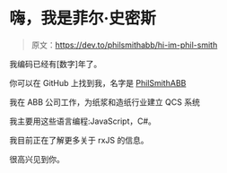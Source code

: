 # 嗨，我是菲尔·史密斯

> 原文：<https://dev.to/philsmithabb/hi-im-phil-smith>

我编码已经有[数字]年了。

你可以在 GitHub 上找到我，名字是 [PhilSmithABB](https://github.com/PhilSmithABB)

我在 ABB 公司工作，为纸浆和造纸行业建立 QCS 系统

我主要用这些语言编程:JavaScript，C#。

我目前正在了解更多关于 rxJS 的信息。

很高兴见到你。
